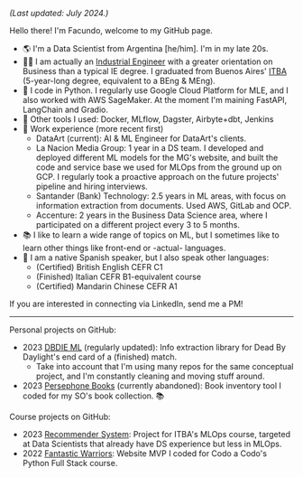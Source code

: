 *(Last updated: July 2024.)*

Hello there! I'm Facundo, welcome to my GitHub page.
- 🌎 I'm a Data Scientist from Argentina [he/him]. I'm in my late 20s.
- 👨‍🎓 I am actually an [Industrial Engineer](https://www.itba.edu.ar/en/undergraduate-courses/industrial-engineering/) with a greater orientation on Business than a typical IE degree. I graduated from Buenos Aires' [ITBA](https://www.itba.edu.ar/en/) (5-year-long degree, equivalent to a BEng & MEng).
- 🐍 I code in Python. I regularly use Google Cloud Platform for MLE, and I also worked with AWS SageMaker. At the moment I'm maining FastAPI, LangChain and Gradio.
- 🔨 Other tools I used: Docker, MLflow, Dagster, Airbyte+dbt, Jenkins
- 💼 Work experience (more recent first)
  - DataArt (current): AI & ML Engineer for DataArt's clients.
  - La Nacion Media Group: 1 year in a DS team. I developed and deployed different ML models for the MG's website, and built the code and service base we used for MLOps from the ground up on GCP. I regularly took a proactive approach on the future projects' pipeline and hiring interviews.
  - Santander (Bank) Technology: 2.5 years in ML areas, with focus on information extraction from documents. Used AWS, GitLab and OCP.
  - Accenture: 2 years in the Business Data Science area, where I participated on a different project every 3 to 5 months.
- 📚 I like to learn a wide range of topics on ML, but I sometimes like to learn other things like front-end or -actual- languages.
- 🎌 I am a native Spanish speaker, but I also speak other languages:
  - (Certified) British English CEFR C1
  - (Finished) Italian CEFR B1-equivalent course
  - (Certified) Mandarin Chinese CEFR A1

If you are interested in connecting via LinkedIn, send me a PM!

---

Personal projects on GitHub:
- 2023 [DBDIE ML](https://github.com/trOOnies/dbdie_ml) (regularly updated): Info extraction library for Dead By Daylight's end card of a (finished) match.
  - Take into account that I'm using many repos for the same conceptual project, and I'm constantly cleaning and moving stuff around.
- 2023 [Persephone Books](https://github.com/trOOnies/persephone_books) (currently abandoned): Book inventory tool I coded for my SO's book collection. 📚

Course projects on GitHub:
- 2023 [Recommender System](https://github.com/trOOnies/recommender_system): Project for ITBA's MLOps course, targeted at Data Scientists that already have DS experience but less in MLOps.
- 2022 [Fantastic Warriors](https://github.com/trOOnies/fantasticwarriors): Website MVP I coded for Codo a Codo's Python Full Stack course.
